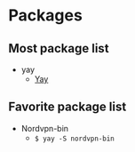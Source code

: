 # Packages
## Most package list
* yay
  + [Yay](https://github.com/Jguer/yay)




## Favorite package list
* Nordvpn-bin
  + `$ yay -S nordvpn-bin`

